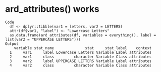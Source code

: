 # ard_attributes() works

    Code
      df <- dplyr::tibble(var1 = letters, var2 = LETTERS)
      attr(df$var1, "label") <- "Lowercase Letters"
      as.data.frame(ard_attributes(df, variables = everything(), label = list(var2 = "UPPERCASE LETTERS")))
    Output
        variable stat_name              stat     stat_label    context
      1     var1     label Lowercase Letters Variable Label attributes
      2     var1     class         character Variable Class attributes
      3     var2     label UPPERCASE LETTERS Variable Label attributes
      4     var2     class         character Variable Class attributes

